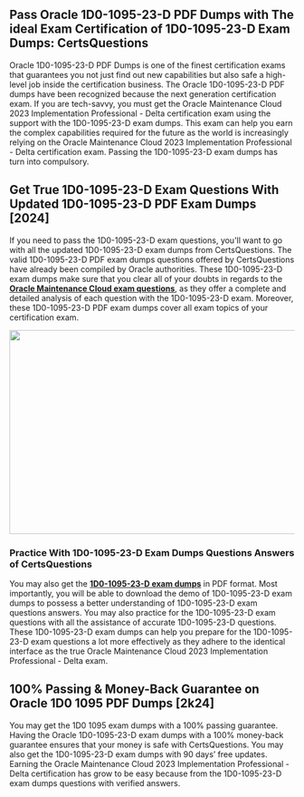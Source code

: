<h2>Pass Oracle 1D0-1095-23-D PDF Dumps with The ideal Exam Certification of 1D0-1095-23-D Exam Dumps: CertsQuestions</h2>
<p>Oracle 1D0-1095-23-D PDF Dumps is one of the finest certification exams that guarantees you not just find out new capabilities but also safe a high-level job inside the certification business. The Oracle 1D0-1095-23-D PDF dumps have been recognized because the next generation certification exam. If you are tech-savvy, you must get the Oracle Maintenance Cloud 2023 Implementation Professional - Delta certification exam using the support with the 1D0-1095-23-D exam dumps. This exam can help you earn the complex capabilities required for the future as the world is increasingly relying on the Oracle Maintenance Cloud 2023 Implementation Professional - Delta certification exam. Passing the 1D0-1095-23-D exam dumps has turn into compulsory.</p>
<h2>Get True 1D0-1095-23-D Exam Questions With Updated 1D0-1095-23-D PDF Exam Dumps [2024]</h2>
<p>If you need to pass the 1D0-1095-23-D exam questions, you'll want to go with all the updated 1D0-1095-23-D exam dumps from CertsQuestions. The valid 1D0-1095-23-D PDF exam dumps questions offered by CertsQuestions have already been compiled by Oracle authorities. These 1D0-1095-23-D exam dumps make sure that you clear all of your doubts in regards to the <strong><a href="https://www.certsquestions.com/oracle-maintenance-cloud-certification.html">Oracle Maintenance Cloud exam questions</a></strong>, as they offer a complete and detailed analysis of each question with the 1D0-1095-23-D exam. Moreover, these 1D0-1095-23-D PDF exam dumps cover all exam topics of your certification exam.</p>
<p><img style="display: block; margin-left: auto; margin-right: auto;" src="https://i.imgur.com/53zZ4Bb.png" alt="" width="720" height="360" /></p>
<h3>Practice With 1D0-1095-23-D Exam Dumps Questions Answers of CertsQuestions</h3>
<p>You may also get the <a href="https://www.certsquestions.com/1D0-1095-23-D-pdf-dumps.html"><strong>1D0-1095-23-D exam dumps</strong></a> in PDF format. Most importantly, you will be able to download the demo of 1D0-1095-23-D exam dumps to possess a better understanding of 1D0-1095-23-D exam questions answers. You may also practice for the 1D0-1095-23-D exam questions with all the assistance of accurate 1D0-1095-23-D questions. These 1D0-1095-23-D exam dumps can help you prepare for the 1D0-1095-23-D exam questions a lot more effectively as they adhere to the identical interface as the true Oracle Maintenance Cloud 2023 Implementation Professional - Delta exam.</p>
<h2>100% Passing &amp; Money-Back Guarantee on Oracle 1D0 1095 PDF Dumps [2k24]</h2>
<p>You may get the 1D0 1095 exam dumps with a 100% passing guarantee. Having the Oracle 1D0-1095-23-D exam dumps with a 100% money-back guarantee ensures that your money is safe with CertsQuestions. You may also get the 1D0-1095-23-D exam dumps with 90 days&rsquo; free updates. Earning the Oracle Maintenance Cloud 2023 Implementation Professional - Delta certification has grow to be easy because from the 1D0-1095-23-D exam dumps questions with verified answers.</p>
